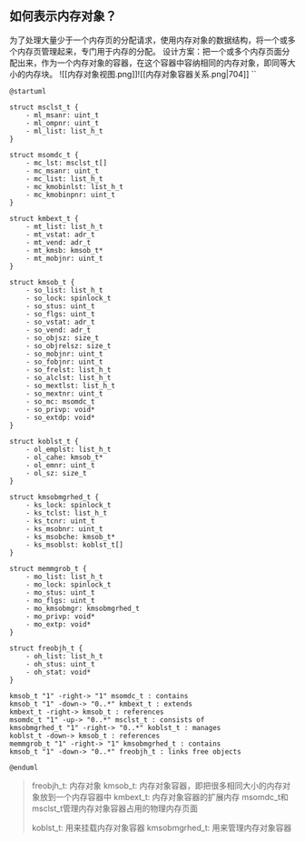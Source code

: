 ## 如何表示内存对象？
为了处理大量少于一个内存页的分配请求，使用内存对象的数据结构，将一个或多个内存页管理起来，专门用于内存的分配。
设计方案：把一个或多个内存页面分配出来，作为一个内存对象的容器，在这个容器中容纳相同的内存对象，即同等大小的内存块。
![[内存对象视图.png]]![[内存对象容器关系.png|704]]
``
```plantuml
@startuml

struct msclst_t {
    - ml_msanr: uint_t
    - ml_ompnr: uint_t
    - ml_list: list_h_t
}

struct msomdc_t {
    - mc_lst: msclst_t[]
    - mc_msanr: uint_t
    - mc_list: list_h_t
    - mc_kmobinlst: list_h_t
    - mc_kmobinpnr: uint_t
}

struct kmbext_t {
    - mt_list: list_h_t
    - mt_vstat: adr_t
    - mt_vend: adr_t
    - mt_kmsb: kmsob_t*
    - mt_mobjnr: uint_t
}

struct kmsob_t {
    - so_list: list_h_t
    - so_lock: spinlock_t
    - so_stus: uint_t
    - so_flgs: uint_t
    - so_vstat: adr_t
    - so_vend: adr_t
    - so_objsz: size_t
    - so_objrelsz: size_t
    - so_mobjnr: uint_t
    - so_fobjnr: uint_t
    - so_frelst: list_h_t
    - so_alclst: list_h_t
    - so_mextlst: list_h_t
    - so_mextnr: uint_t
    - so_mc: msomdc_t
    - so_privp: void*
    - so_extdp: void*
}

struct koblst_t {
    - ol_emplst: list_h_t
    - ol_cahe: kmsob_t*
    - ol_emnr: uint_t
    - ol_sz: size_t
}

struct kmsobmgrhed_t {
    - ks_lock: spinlock_t
    - ks_tclst: list_h_t
    - ks_tcnr: uint_t
    - ks_msobnr: uint_t
    - ks_msobche: kmsob_t*
    - ks_msoblst: koblst_t[]
}

struct memmgrob_t {
    - mo_list: list_h_t
    - mo_lock: spinlock_t
    - mo_stus: uint_t
    - mo_flgs: uint_t
    - mo_kmsobmgr: kmsobmgrhed_t
    - mo_privp: void*
    - mo_extp: void*
}

struct freobjh_t {
    - oh_list: list_h_t
    - oh_stus: uint_t
    - oh_stat: void*
}

kmsob_t "1" -right-> "1" msomdc_t : contains
kmsob_t "1" -down-> "0..*" kmbext_t : extends
kmbext_t -right-> kmsob_t : references
msomdc_t "1" -up-> "0..*" msclst_t : consists of
kmsobmgrhed_t "1" -right-> "0..*" koblst_t : manages
koblst_t -down-> kmsob_t : references
memmgrob_t "1" -right-> "1" kmsobmgrhed_t : contains
kmsob_t "1" -down-> "0..*" freobjh_t : links free objects

@enduml
```
> freobjh_t: 内存对象
> kmsob_t: 内存对象容器，即把很多相同大小的内存对象放到一个内存容器中
> kmbext_t: 内存对象容器的扩展内存
> msomdc_t和msclst_t管理内存对象容器占用的物理内存页面
> 
> koblst_t: 用来挂载内存对象容器
> kmsobmgrhed_t: 用来管理内存对象容器